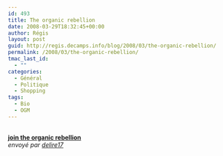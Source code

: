 ```yaml
---
id: 493
title: The organic rebellion
date: 2008-03-29T18:32:45+00:00
author: Régis
layout: post
guid: http://regis.decamps.info/blog/2008/03/the-organic-rebellion/
permalink: /2008/03/the-organic-rebellion/
tmac_last_id:
  - ""
categories:
  - Général
  - Politique
  - Shopping
tags:
  - Bio
  - OGM
---
```

<div>
  <br /><b><a href="http://www.dailymotion.com/video/x4m65u_join-the-organic-rebellion_politics">join the organic rebellion</a></b><br /><i>envoy&eacute; par <a href="http://www.dailymotion.com/delire17">delire17</a></i>
</div>
